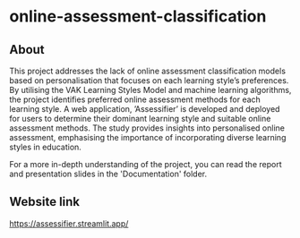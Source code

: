 # online-assessment-classification

## About
This project addresses the lack of online assessment classification models based on personalisation that focuses on each learning style’s preferences. By utilising the VAK Learning Styles Model and machine learning algorithms, the project identifies preferred online assessment methods for each learning style. A web application, ’Assessifier’ is developed and deployed for users to determine their dominant learning style and suitable online assessment methods. The study provides insights into personalised online assessment, emphasising the importance of incorporating diverse learning styles in education.

For a more in-depth understanding of the project, you can read the report and presentation slides in the 'Documentation' folder. 

## Website link
https://assessifier.streamlit.app/

